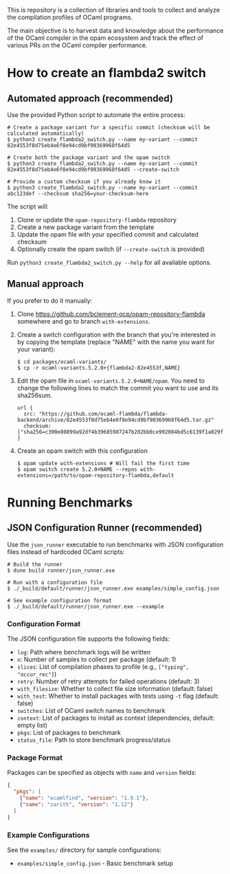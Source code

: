 This is repository is a collection of libraries and tools to collect and analyze the compilation
profiles of OCaml programs.

The main objective is to harvest data and knowledge about the performance of the OCaml compiler
in the opam ecosystem and track the effect of various PRs on the OCaml compiler performance.

# How to create an flambda2 switch

## Automated approach (recommended)

Use the provided Python script to automate the entire process:

```console
# Create a package variant for a specific commit (checksum will be calculated automatically)
$ python3 create_flambda2_switch.py --name my-variant --commit 82e4553f8d75eb4e6f8e94cd9bf90369968f64d5

# Create both the package variant and the opam switch
$ python3 create_flambda2_switch.py --name my-variant --commit 82e4553f8d75eb4e6f8e94cd9bf90369968f64d5 --create-switch

# Provide a custom checksum if you already know it
$ python3 create_flambda2_switch.py --name my-variant --commit abc123def --checksum sha256=your-checksum-here
```

The script will:
1. Clone or update the `opam-repository-flambda` repository
2. Create a new package variant from the template
3. Update the opam file with your specified commit and calculated checksum
4. Optionally create the opam switch (if `--create-switch` is provided)

Run `python3 create_flambda2_switch.py --help` for all available options.

## Manual approach

If you prefer to do it manually:

1. Clone https://github.com/bclement-ocp/opam-repository-flambda somewhere and
   go to branch `with-extensions`.

2. Create a switch configuration with the branch that you're interested in by
   copying the template (replace "NAME" with the name you want for your
   variant):

   ```console
   $ cd packages/ocaml-variants/
   $ cp -r ocaml-variants.5.2.0+{flambda2-82e4553f,NAME}
   ```

3. Edit the opam file in `ocaml-variants.5.2.0+NAME/opam`. You need to change
   the following lines to match the commit you want to use and its sha256sum.

   ```opam
   url {
     src: "https://github.com/ocaml-flambda/flambda-backend/archive/82e4553f8d75eb4e6f8e94cd9bf90369968f64d5.tar.gz"
     checksum: ["sha256=c390e80899a92df4b39685987247b202bb0ce992084bd5c6139f1a029f39d43d"]
   }
   ```

4. Create an opam switch with this configuration

   ```console
   $ opam update with-extensions # Will fail the first time
   $ opam switch create 5.2.0+NAME --repos with-extensions=/path/to/opam-repository-flambda,default
   ```

# Running Benchmarks

## JSON Configuration Runner (recommended)

Use the `json_runner` executable to run benchmarks with JSON configuration files instead of hardcoded OCaml scripts:

```console
# Build the runner
$ dune build runner/json_runner.exe

# Run with a configuration file
$ ./_build/default/runner/json_runner.exe examples/simple_config.json

# See example configuration format
$ ./_build/default/runner/json_runner.exe --example
```

### Configuration Format

The JSON configuration file supports the following fields:

- `log`: Path where benchmark logs will be written
- `n`: Number of samples to collect per package (default: 1)
- `slices`: List of compilation phases to profile (e.g., `["typing", "occur_rec"]`)
- `retry`: Number of retry attempts for failed operations (default: 3)
- `with_filesize`: Whether to collect file size information (default: false)
- `with_test`: Whether to install packages with tests using `-t` flag (default: false)
- `switches`: List of OCaml switch names to benchmark
- `context`: List of packages to install as context (dependencies, default: empty list)
- `pkgs`: List of packages to benchmark
- `status_file`: Path to store benchmark progress/status

### Package Format

Packages can be specified as objects with `name` and `version` fields:

```json
{
  "pkgs": [
    {"name": "ocamlfind", "version": "1.9.1"},
    {"name": "zarith", "version": "1.12"}
  ]
}
```

### Example Configurations

See the `examples/` directory for sample configurations:
- `examples/simple_config.json` - Basic benchmark setup
